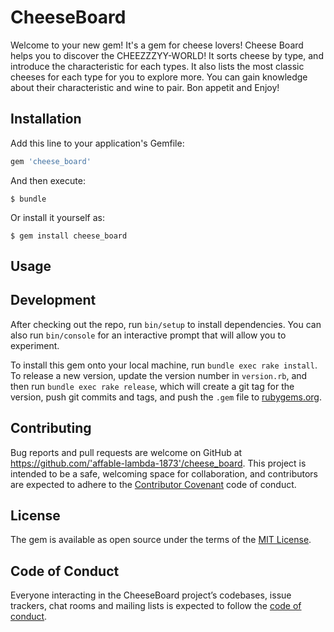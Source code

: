 # CheeseBoard

Welcome to your new gem!
It's a gem for cheese lovers!
Cheese Board helps you to discover the CHEEZZZYY-WORLD!
It sorts cheese by type, and introduce the characteristic for each types.
It also lists the most classic cheeses for each type for you to explore more.
You can gain knowledge about their characteristic and wine to pair.
Bon appetit and Enjoy!

## Installation

Add this line to your application's Gemfile:

```ruby
gem 'cheese_board'
```

And then execute:

    $ bundle

Or install it yourself as:

    $ gem install cheese_board

## Usage



## Development

After checking out the repo, run `bin/setup` to install dependencies. You can also run `bin/console` for an interactive prompt that will allow you to experiment.

To install this gem onto your local machine, run `bundle exec rake install`. To release a new version, update the version number in `version.rb`, and then run `bundle exec rake release`, which will create a git tag for the version, push git commits and tags, and push the `.gem` file to [rubygems.org](https://rubygems.org).

## Contributing

Bug reports and pull requests are welcome on GitHub at https://github.com/'affable-lambda-1873'/cheese_board. This project is intended to be a safe, welcoming space for collaboration, and contributors are expected to adhere to the [Contributor Covenant](http://contributor-covenant.org) code of conduct.

## License

The gem is available as open source under the terms of the [MIT License](https://opensource.org/licenses/MIT).

## Code of Conduct

Everyone interacting in the CheeseBoard project’s codebases, issue trackers, chat rooms and mailing lists is expected to follow the [code of conduct](https://github.com/'affable-lambda-1873'/cheese_board/blob/master/CODE_OF_CONDUCT.md).
